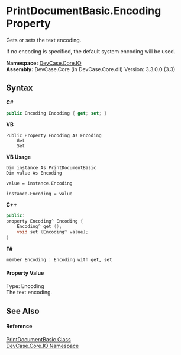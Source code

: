 # PrintDocumentBasic.Encoding Property 
 

Gets or sets the text encoding. 

 If no encoding is specified, the default system encoding will be used.

**Namespace:**&nbsp;<a href="N_DevCase_Core_IO">DevCase.Core.IO</a><br />**Assembly:**&nbsp;DevCase.Core (in DevCase.Core.dll) Version: 3.3.0.0 (3.3)

## Syntax

**C#**<br />
``` C#
public Encoding Encoding { get; set; }
```

**VB**<br />
``` VB
Public Property Encoding As Encoding
	Get
	Set
```

**VB Usage**<br />
``` VB Usage
Dim instance As PrintDocumentBasic
Dim value As Encoding

value = instance.Encoding

instance.Encoding = value
```

**C++**<br />
``` C++
public:
property Encoding^ Encoding {
	Encoding^ get ();
	void set (Encoding^ value);
}
```

**F#**<br />
``` F#
member Encoding : Encoding with get, set

```


#### Property Value
Type: Encoding<br />The text encoding.

## See Also


#### Reference
<a href="T_DevCase_Core_IO_PrintDocumentBasic">PrintDocumentBasic Class</a><br /><a href="N_DevCase_Core_IO">DevCase.Core.IO Namespace</a><br />
